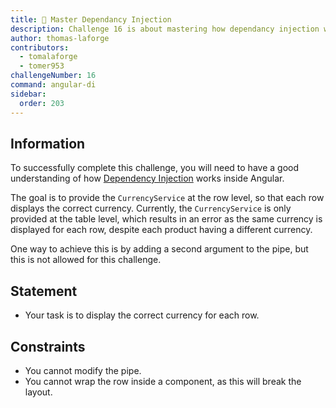 ```yaml
---
title: 🔴 Master Dependancy Injection
description: Challenge 16 is about mastering how dependancy injection works
author: thomas-laforge
contributors:
  - tomalaforge
  - tomer953
challengeNumber: 16
command: angular-di
sidebar:
  order: 203
---
```


## Information

To successfully complete this challenge, you will need to have a good understanding of how [Dependency Injection](https://angular.dev/guide/di/dependency-injection) works inside Angular.

The goal is to provide the `CurrencyService` at the row level, so that each row displays the correct currency. Currently, the `CurrencyService` is only provided at the table level, which results in an error as the same currency is displayed for each row, despite each product having a different currency.

One way to achieve this is by adding a second argument to the pipe, but this is not allowed for this challenge.

## Statement

- Your task is to display the correct currency for each row.

## Constraints

- You cannot modify the pipe.
- You cannot wrap the row inside a component, as this will break the layout.
